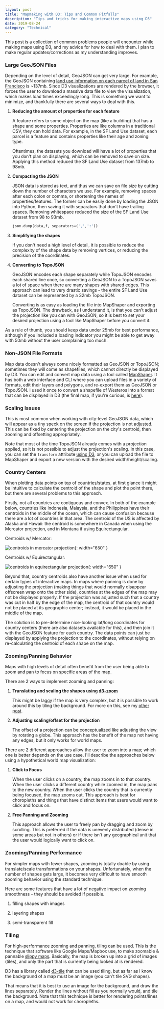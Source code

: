 ```yaml
---
layout: post
title: "Mapmaking with D3: Tips and Common Pitfalls"
description: "Tips and tricks for making interactive maps using D3"
date: 2019-08-24
category: "Technical"
---
```


This post is a collection of common problems people will encounter while making maps using D3, and my advice for how to deal with them. I plan to make regular updates/corrections as my understanding improves.

### Large GeoJSON Files

Depending on the level of detail, GeoJSON can get very large. For example, the GeoJSON containing [land use information on each parcel of land in San Francisco](https://data.sfgov.org/Housing-and-Buildings/Land-Use/us3s-fp9q) is ~137mb. Since D3 visualizations are rendered by the browser, it forces the user to download a massive data file to view the visualization, which makes load times exceedingly long. This is something we want to minimize, and thankfully there are several ways to deal with this.

1. **Reducing the amount of properties for each feature** 

    A feature refers to some object on the map (like a building) that has a shape and some properties. Properties are like columns in a traditional CSV, they can hold data. For example, in the SF Land Use dataset, each parcel is a feature and contains properties like their age and zoning type. 
    
    Oftentimes, the datasets you download will have a lot of properties that you don't plan on displaying, which can be removed to save on size. Applying this method reduced the SF Land Use dataset from 137mb to 98mb.

2. **Compacting the JSON** 

    JSON data is stored as text, and thus we can save on file size by cutting down the number of characters we use. For example, removing spaces after each colon or comma, or shortening the names of properties/features. The former can be easily done by loading the JSON into Python, then saving it with separators that don't have trailing spaces. Removing whitespace reduced the size of the SF Land Use dataset from 98 to 93mb.

    ``` python
    json.dump(data,f, separators=(',',':'))
    ```

3. **Simplifying the shapes** 
    
    If you don't need a high level of detail, it is possible to reduce the complexity of the shape data by removing vertices, or reducing the precision of the coordinates.

4. **Converting to TopoJSON** 

    GeoJSON encodes each shape separately while TopoJSON encodes each shared line once, so converting a GeoJSON to a TopoJSON saves a lot of space when there are many shapes with shared edges. This approach can lead to very drastic savings - the entire SF Land Use dataset can be represented by a 32mb TopoJSON. 

    Converting is as easy as loading the file into MapShaper and exporting as TopoJSON. The drawback, as I understand it, is that you can't adjust the projection like you can with GeoJSON, so it is best to set your desired projection using a tool like MapShaper before you convert it. 

As a rule of thumb, you should keep data under 25mb for best performance, although if you included a loading indicator you might be able to get away with 50mb without the user complaining too much.

### Non-JSON File Formats

Map data doesn't always come nicely formatted as GeoJSON or TopoJSON; sometimes they will come as shapefiles, which cannot directly be displayed by D3. You can edit and convert map data using a tool called [MapShaper](https://mapshaper.org). It has both a web interface and CLI where you can upload files in a variety of formats, edit their layers and polygons, and re-export them as GeoJSON or TopoJSON. I used it once to convert a shapefile of Westeros into a format that can be displayed in D3 (the final map, if you're curious, is [here](https://yangdanny97.github.io/GoT-interactive-battles-map/)).

### Scaling Issues

This is most common when working with city-level GeoJSON data, which will appear as a tiny speck on the screen if the projection is not adjusted. This can be fixed by centering the projection on the city's centroid, then zooming and offsetting appropriately. 

Note that most of the time TopoJSON already comes with a projection applied, so it is not possible to adjust the projection's scaling. In this case, you can set the `transform` attribute [using D3](https://www.tutorialspoint.com/d3js/d3js_svg_transformation.htm), or you can upload the file to MapShaper and export a new version with the desired width/height/scaling.

### Country Centers

When plotting data points on top of countries/states, at first glance it might be intuitive to calculate the centroid of the shape and plot the point there, but there are several problems to this approach. 

Firstly, not all countries are contiguous and convex. In both of the example below, countries like Indonesia, Malaysia, and the Philippines have their centroids in the middle of the ocean, which can cause confusion because there are a lot of countries in that area. The centroid of the US is affected by Alaska and Hawaii: the centroid is somewhere in Canada when using the Mercator projection, and in Montana if using Equirectangular.

Centroids w/ Mercator:

![centroids in mercator projection](https://yangdanny97.github.io/misc/dashboard/centroids.png){: width="650" }

Centroids w/ Equirectangular:

![centroids in equirectangular projection](https://yangdanny97.github.io/misc/dashboard/equirectangular.png){: width="650" }

Beyond that, country centroids also have another issue when used for certain types of interactive maps. In maps where panning is done by adjusting the projection (making things that would normally disappear offscreen wrap onto the other side), countries at the edges of the map may not be displayed properly. If the projection was adjusted such that a country was cut in half by the edge of the map, the centroid of that country would not be placed at its geographic center; instead, it would be placed in the middle of the map. 

The solution is to pre-determine nice-looking lat/long coordinates for country centers (there are also datasets available for this), and then join it with the GeoJSON feature for each country. The data points can just be displayed by applying the projection to the coordinates, without relying on re-calculating the centroid of each shape on the map.

### Zooming/Panning Behavior

Maps with high levels of detail often benefit from the user being able to zoom and pan to focus on specific areas of the map.

There are 2 ways to implement zooming and panning:

1.  **Translating and scaling the shapes using [d3-zoom](https://github.com/d3/d3-zoom)**

    This might be laggy if the map is very complex, but it is possible to work around this by tiling the background. For more on this, see my [other post](https://yangdanny97.github.io/blog/2019/08/24/D3-Mapmaking-Tips).

2.  **Adjusting scaling/offset for the projection** 

    The offset of a projection can be conceptualized like adjusting the view by rotating a globe. This approach has the benefit of the map not having any edges, but it only works for world maps. 

There are 2 different approaches allow the user to zoom into a map; which one is better depends on the use case. I'll describe the approaches below using a hypothetical world map visualization:

1. **Click to Focus**

    When the user clicks on a country, the map zooms in to that country. When the user clicks a different country while zoomed in, the map pans to the new country. When the user clicks the country that is currently being focused, the map zooms out. This approach is best for choropleths and things that have distinct items that users would want to click and focus on.

2. **Free Panning and Zooming**

    This approach allows the user to freely pan by dragging and zoom by scrolling. This is preferred if the data is unevenly distributed (dense in some areas but not in others) or if there isn't any geographical unit that the user would logically want to click on. 

### Zooming/Panning Performance

For simpler maps with fewer shapes, zooming is totally doable by using translate/scale transformations on your shapes. Unfortunately, when the number of shapes gets large, it becomes very difficult to have smooth zooming behavior using the standard technique.

Here are some features that have a lot of negative impact on zooming smoothness - they should be avoided if possible.

1. filling shapes with images

2. layering shapes

3. semi-transparent fill

### Tiling

For high-performance zooming and panning, tiling can be used. This is the technique that software like Google Maps/Mapbox use, to make zoomable & pannable [slippy maps](https://wiki.openstreetmap.org/wiki/Slippy_Map). Basically, the map is broken up into a grid of images (tiles), and only the part that is currently being looked at is rendered. 

D3 has a library called [d3-tile](https://github.com/d3/d3-tile) that can be used tiling, but as far as I know the background of a map must be an image (you can't tile SVG shapes). 

That means that it is best to use an image for the background, and draw the lines separately. Render the lines without fill as you normally would, and tile the background. Note that this technique is better for rendering points/lines on a map, and would not work for choropleths.

